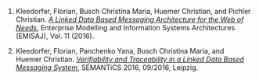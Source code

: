 1. Kleedorfer, Florian, Busch Christina Maria, Huemer Christian, and Pichler Christian. *[A Linked Data Based Messaging Architecture for the Web of Needs](https://www.emisa-journal.org/emisa/article/view/13/0)*, Enterprise Modelling and Information Systems Architectures (EMISAJ), Vol. 11 (2016).

2. Kleedorfer, Florian, Panchenko Yana, Busch Christina Maria, and Huemer Christian. *[Verifiability and Traceability in a Linked Data Based Messaging System](https://sat.researchstudio.at/sites/sat.researchstudio.at/files/won-verifiability-semantics-2016.pdf)*, SEMANTiCS 2016, 09/2016, Leipzig.

